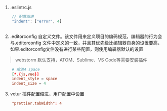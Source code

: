 

1. .eslintrc.js

```javascript
    // 配置缩进
    "indent": ["error", 4]
    
```


2. .editorconfig 自定义文件。该文件用来定义项目的编码规范，编辑器的行为会与.editorconfig 文件中定义的一致，并且其优先级比编辑器自身的设置要高，如果.editorconfig文件没有进行某些配置，则使用编辑器默认的设置

> webstorm 默认支持，ATOM、Sublime、VS Code等需要安装插件

```conf
    # 缩进4 space
    [*.{js,vue}]
    indent_style = space
    indent_size = 4
```


3. vetur 插件配置缩进，用户配置中设置

```conf
    "prettier.tabWidth": 4
```
